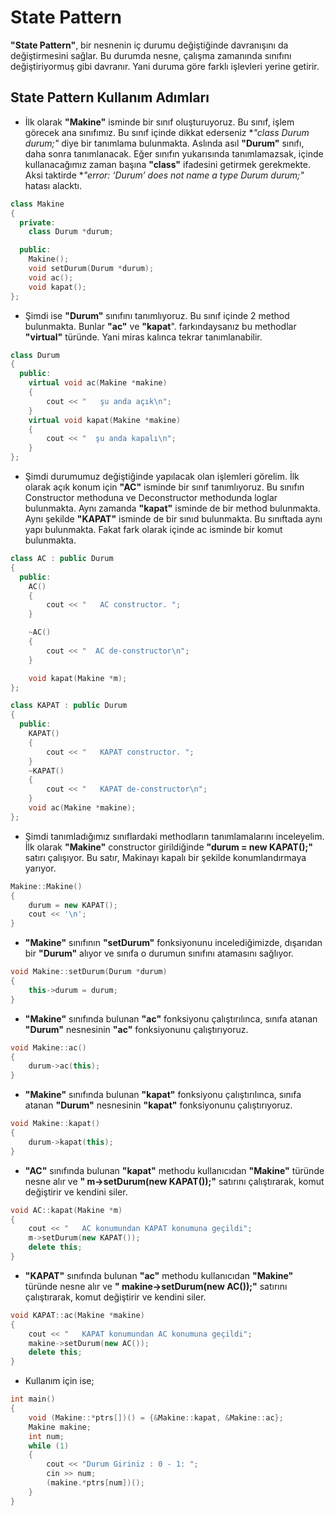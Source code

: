 # State Pattern

**"State Pattern"**, bir nesnenin iç durumu değiştiğinde davranışını da değiştirmesini sağlar. Bu durumda nesne, çalışma zamanında sınıfını değiştiriyormuş gibi davranır. Yani duruma göre farklı işlevleri yerine getirir. 

## State Pattern Kullanım Adımları

* İlk olarak **"Makine"** isminde bir sınıf oluşturuyoruz. Bu sınıf, işlem görecek ana sınıfımız. Bu sınıf içinde dikkat ederseniz **"class Durum *durum;"** diye bir tanımlama bulunmakta. Aslında asıl **"Durum"** sınıfı, daha sonra tanımlanacak. Eğer sınıfın yukarısında tanımlamazsak, içinde kullanacağımız zaman başına **"class"** ifadesini getirmek gerekmekte. Aksi taktirde **"error: ‘Durum’ does not name a type Durum *durum;"** hatası alacktı.

```cpp
class Makine
{
  private:
    class Durum *durum;

  public:
    Makine();
    void setDurum(Durum *durum);
    void ac();
    void kapat();
};
```

* Şimdi ise **"Durum"** sınıfını tanımlıyoruz. Bu sınıf içinde 2 method bulunmakta. Bunlar **"ac"** ve **"kapat**". farkındaysanız bu methodlar **"virtual"** türünde. Yani miras kalınca tekrar tanımlanabilir.

```cpp
class Durum
{
  public:
    virtual void ac(Makine *makine)
    {
        cout << "   şu anda açık\n";
    }
    virtual void kapat(Makine *makine)
    {
        cout << "  şu anda kapalı\n";
    }
};
```

* Şimdi durumumuz değiştiğinde yapılacak olan işlemleri görelim. İlk olarak açık konum için **"AC"** isminde bir sınıf tanımlıyoruz. Bu sınıfın Constructor methoduna ve Deconstructor methodunda loglar bulunmakta. Aynı zamanda **"kapat"** isminde de bir method bulunmakta. Aynı şekilde  **"KAPAT"** isminde de bir sınıd bulunmakta. Bu sınıftada aynı yapı bulunmakta. Fakat fark olarak içinde ac isminde bir komut bulunmakta.

```cpp
class AC : public Durum
{
  public:
    AC()
    {
        cout << "   AC constructor. ";
    }

    ~AC()
    {
        cout << "  AC de-constructor\n";
    }

    void kapat(Makine *m);
};

class KAPAT : public Durum
{
  public:
    KAPAT()
    {
        cout << "   KAPAT constructor. ";
    }
    ~KAPAT()
    {
        cout << "   KAPAT de-constructor\n";
    }
    void ac(Makine *makine);
};
```

* Şimdi tanımladığımız sınıflardaki methodların tanımlamalarını inceleyelim. İlk olarak **"Makine"** constructor girildiğinde **"durum = new KAPAT();"** satırı çalışıyor. Bu satır, Makinayı kapalı bir şekilde konumlandırmaya yarıyor. 

```cpp
Makine::Makine()
{
    durum = new KAPAT();
    cout << '\n';
}
```
* **"Makine"** sınıfının **"setDurum"** fonksiyonunu incelediğimizde, dışarıdan bir **"Durum"** alıyor ve sınıfa o durumun sınıfını atamasını sağlıyor.

```cpp
void Makine::setDurum(Durum *durum)
{
    this->durum = durum;
}
```

* **"Makine"** sınıfında bulunan **"ac"** fonksiyonu çalıştırılınca, sınıfa atanan **"Durum"** nesnesinin **"ac"** fonksiyonunu çalıştırıyoruz.

```cpp
void Makine::ac()
{
    durum->ac(this);
}
```

* **"Makine"** sınıfında bulunan **"kapat"** fonksiyonu çalıştırılınca, sınıfa atanan **"Durum"** nesnesinin **"kapat"** fonksiyonunu çalıştırıyoruz.

```cpp
void Makine::kapat()
{
    durum->kapat(this);
}
```

* **"AC"** sınıfında bulunan **"kapat"** methodu kullanıcıdan **"Makine"** türünde nesne alır ve **" m->setDurum(new KAPAT());"** satırını çalıştırarak, komut değiştirir ve kendini siler.

```cpp
void AC::kapat(Makine *m)
{
    cout << "   AC konumundan KAPAT konumuna geçildi";
    m->setDurum(new KAPAT());
    delete this;
}
```

* **"KAPAT"** sınıfında bulunan **"ac"** methodu kullanıcıdan **"Makine"** türünde nesne alır ve **" makine->setDurum(new AC());"** satırını çalıştırarak, komut değiştirir ve kendini siler.

```cpp
void KAPAT::ac(Makine *makine)
{
    cout << "   KAPAT konumundan AC konumuna geçildi";
    makine->setDurum(new AC());
    delete this;
}

```

* Kullanım için ise;

```cpp
int main()
{
    void (Makine::*ptrs[])() = {&Makine::kapat, &Makine::ac};
    Makine makine;
    int num;
    while (1)
    {
        cout << "Durum Giriniz : 0 - 1: ";
        cin >> num;
        (makine.*ptrs[num])();
    }
}
```
